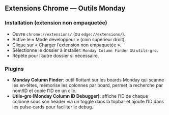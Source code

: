 ## Extensions Chrome — Outils Monday

### Installation (extension non empaquetée)
- Ouvre `chrome://extensions/` (ou `edge://extensions/`).
- Active le « Mode développeur » (coin supérieur droit).
- Clique sur « Charger l’extension non empaquetée ».
- Sélectionne le dossier à installer: `Monday Column Finder` ou `utils-gro`.
- Répète pour l’autre dossier si nécessaire.

### Plugins
- **Monday Column Finder**: outil flottant sur les boards Monday qui scanne les en‑têtes, mémorise les colonnes par board, permet la recherche par nom/ID et copie l’ID en un clic.
- **Utils‑gro (Monday Column ID Debugger)**: affiche l’ID de chaque colonne sous son header via un toggle dans la topbar et ajoute l’ID dans les pulse‑cards pour faciliter le debug.
